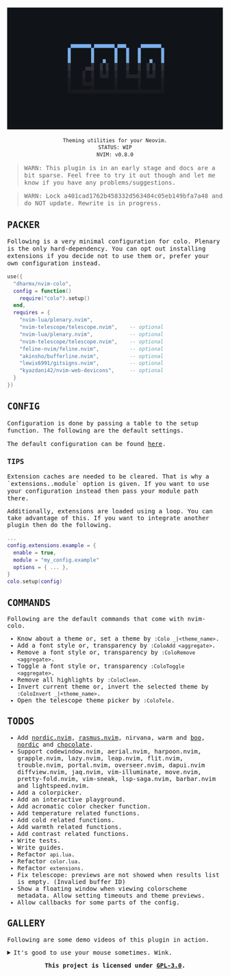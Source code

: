 ![banner](./nvim-colo.png)

<div align="center">

```txt
Theming utilities for your Neovim.
STATUS: WIP
NVIM: v0.8.0
```

</div>

> <samp>WARN: This plugin is in an early stage and docs are a bit sparse.
  Feel free to try it out though and let me know if you have
  any problems/suggestions.</samp>

> <samp>WARN: Lock a401cad1762b458332d563484c05eb149bfa7a48 and do NOT
  update. Rewrite is in progress.</samp>

<h2><samp>PACKER</samp></h2>

<samp>
Following is a very minimal configuration for colo.
Plenary is the only hard-dependency. You can opt out installing
extensions if you decide not to use them or, prefer your own configuration instead.
</samp>

```lua
use({
  "dharmx/nvim-colo",
  config = function()
    require("colo").setup()
  end,
  requires = {
    "nvim-lua/plenary.nvim",
    "nvim-telescope/telescope.nvim",    -- optional
    "nvim-lua/plenary.nvim",            -- optional
    "nvim-telescope/telescope.nvim",    -- optional
    "feline-nvim/feline.nvim",          -- optional
    "akinsho/bufferline.nvim",          -- optional
    "lewis6991/gitsigns.nvim",          -- optional
    "kyazdani42/nvim-web-devicons",     -- optional
  }
})
```

<h2><samp>CONFIG</samp></h2>

<samp>
Configuration is done by passing a table to the setup function.
The following are the default settings.
</samp>

<samp>The default configuration can be found [here](../lua/colo/config.lua).</samp>

<h3><samp>TIPS</samp></h3>

<samp>
Extension caches are needed to be cleared. That is why a `extensions.<extension>.module`
option is given. If you want to use your configuration instead then pass your module
path there.

Additionally, extensions are loaded using a loop. You can take advantage
of this. If you want to integrate another plugin then do the following.
</samp>

```lua
...
config.extensions.example = {
  enable = true,
  module = "my_config.example"
  options = { ... },
}
colo.setup(config)
```

## COMMANDS

Following are the default commands that come with nvim-colo.

- Know about a theme or, set a theme by `:Colo _|<theme_name>`.
- Add a font style or, transparency by `:ColoAdd <aggregate>`.
- Remove a font style or, transparency by `:ColoRemove <aggregate>`.
- Toggle a font style or, transparency `:ColoToggle <aggregate>`.
- Remove all highlights by `:ColoClean`.
- Invert current theme or, invert the selected theme by `:ColoInvert _|<theme_name>`.
- Open the telescope theme picker by `:ColoTele`.

## TODOS

- Add [nordic.nvim](https://github.com/AlexvZyl/nordic.nvim), [rasmus.nvim](https://github.com/kvrohit/rasmus.nvim), nirvana, warm and [boo](https://github.com/rockerBOO/boo-colorscheme-nvim), [nordic](https://github.com/AlexvZyl/nordic.nvim) and [chocolate](https://gitlab.com/snakedye/chocolate).
- Support codewindow.nvim, aerial.nvim, harpoon.nvim, grapple.nvim, lazy.nvim,
  leap.nvim, flit.nvim, trouble.nvim, portal.nvim, overseer.nvim, dapui.nvim
  diffview.nvim, jaq.nvim, vim-illuminate, move.nvim, pretty-fold.nvim, vim-sneak,
  lsp-saga.nvim, barbar.nvim and lightspeed.nvim.
- Add a colorpicker.
- Add an interactive playground.
- Add acromatic color checker function.
- Add temperature related functions.
- Add cold related functions.
- Add warmth related functions.
- Add contrast related functions.
- Write tests.
- Write guides.
- Refactor `api.lua`.
- Refactor `color.lua`.
- Refactor `extensions`.
- Fix telescope: previews are not showed when results list is empty. (Invalied buffer ID)
- Show a floating window when viewing colorscheme metadata. Allow setting timeouts and theme previews.
- Allow callbacks for some parts of the config.

<h2><samp>GALLERY</samp></h2>

Following are some demo videos of this plugin in action.

<details>

<summary><samp>It's good to use your mouse sometimes. Wink.</samp></summary>

<h3><samp>Set a theme</samp></h3>

![apply](./demos/apply.gif)

<h3><samp>A telescope picker</samp></h3>

![picker](./demos/telescope.gif)

<h3><samp>Cycle themes</samp></h3>

![cycle](./demos/cycle.gif)

<h3><samp>Set a random theme</samp><h3>

![random](./demos/random.gif)

<h3><samp>Invert colors of a theme</samp></h3>

![invert](./demos/invert.gif)

<h3><samp>Add contrasts to floating windows, file explorers, cmdline and pmenu</samp></h3>

![contrast](./demos/contrast.gif)

<h3><samp>Make comments italic</samp></h3>

![italic](./demos/italic.gif)

</details>

<p align="center"><samp><strong>This project is licensed under <a href="https://github.com/dharmx/nvim-colo/blob/main/LICENSE">GPL-3.0</a>.</strong></samp></p>
